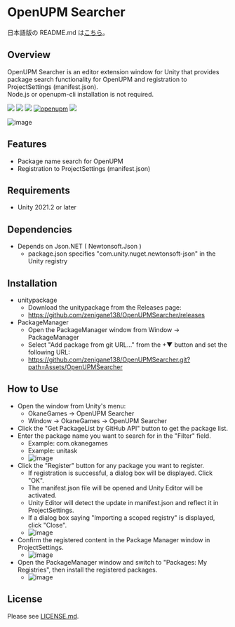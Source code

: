 # OpenUPM Searcher
日本語版の README.md は[こちら](/README_ja.md)。  

## Overview
OpenUPM Searcher is an editor extension window for Unity that provides package search functionality for OpenUPM and registration to ProjectSettings (manifest.json).  
Node.js or openupm-cli installation is not required.

![](https://img.shields.io/badge/Unity-2021.2%20or%20later-lightgrey)
[![](https://img.shields.io/badge/license-MIT-orange)](https://github.com/zenigane138/AnythingBookmark/blob/main/LICENSE.md)
[![](https://img.shields.io/badge/readme-%E6%97%A5%E6%9C%AC%E8%AA%9E%E7%89%88-red)](/README_ja.md)
[![openupm](https://img.shields.io/npm/v/com.okanegames.openupmsearcher?label=openupm&registry_uri=https://package.openupm.com)](https://openupm.com/packages/com.okanegames.openupmsearcher/)
[![](https://img.shields.io/badge/Follow-FFFFFF.svg?logo=twitter&style=flat)](https://twitter.com/intent/follow?screen_name=zenigane138)

![image](https://user-images.githubusercontent.com/36072156/233836921-1c8cb572-5666-4cf9-9082-0d24895702cb.png)

## Features
- Package name search for OpenUPM
- Registration to ProjectSettings (manifest.json)

## Requirements
- Unity 2021.2 or later

## Dependencies
- Depends on Json.NET ( Newtonsoft.Json )  
  - package.json specifies "com.unity.nuget.newtonsoft-json" in the Unity registry  

## Installation
- unitypackage
  - Download the unitypackage from the Releases page:
  - https://github.com/zenigane138/OpenUPMSearcher/releases
- PackageManager
  - Open the PackageManager window from Window -> PackageManager
  - Select "Add package from git URL..." from the +▼ button and set the following URL:
  - https://github.com/zenigane138/OpenUPMSearcher.git?path=Assets/OpenUPMSearcher

## How to Use
- Open the window from Unity's menu:
  - OkaneGames -> OpenUPM Searcher
  - Window -> OkaneGames -> OpenUPM Searcher
- Click the "Get PackageList by GitHub API" button to get the package list.
- Enter the package name you want to search for in the "Filter" field.
  - Example: com.okanegames
  - Example: unitask
  - ![image](https://user-images.githubusercontent.com/36072156/233836921-1c8cb572-5666-4cf9-9082-0d24895702cb.png)
- Click the "Register" button for any package you want to register.
  - If registration is successful, a dialog box will be displayed. Click "OK".
  - The manifest.json file will be opened and Unity Editor will be activated.
  - Unity Editor will detect the update in manifest.json and reflect it in ProjectSettings.
  - If a dialog box saying "Importing a scoped registry" is displayed, click "Close".
  - ![image](https://user-images.githubusercontent.com/36072156/233837007-1fafcb7e-84fc-4f35-ab1e-b9175505ea23.png)
- Confirm the registered content in the Package Manager window in ProjectSettings.
  - ![image](https://user-images.githubusercontent.com/36072156/233837167-e91bf218-5ce3-486d-a06e-4db5e53a2d24.png)
- Open the PackageManager window and switch to "Packages: My Registries", then install the registered packages.
  - ![image](https://user-images.githubusercontent.com/36072156/233837264-a8c49243-24c9-4348-9a44-258762687b77.png)

## License
Please see [LICENSE.md](/LICENSE.md).

